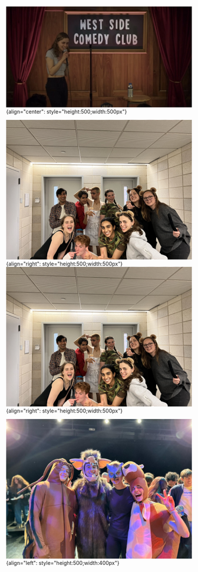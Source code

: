 ![Iceland](./media/IMG_8233.jpeg "Westside Comedy Club"){align="center": style="height:500;width:500px"}

![Arizona](./media/IMG_9061.jpeg "Latenite"){align="right": style="height:500;width:500px"}
![Arizona](./media/IMG_9061.jpeg "Latenite"){align="right": style="height:500;width:500px"}

![Switzerland](./media/ad4bd98f-6f56-4391-8754-937565f4b64b.jpg "Latenite"){align="left": style="height:500;width:400px"}
